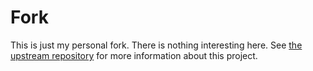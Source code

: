 # Fork

This is just my personal fork. There is nothing interesting here.
See [the upstream repository](https://github.com/LukasKalbertodt/tobira) for
more information about this project.
